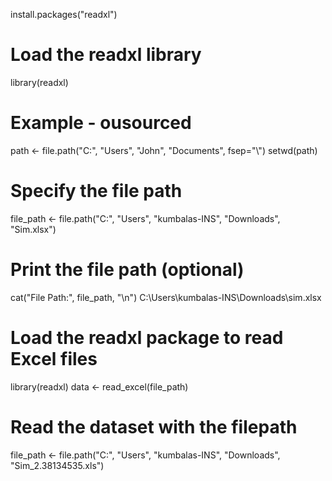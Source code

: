 install.packages("readxl")
# Load the readxl library
library(readxl)

# Example - ousourced 
path <- file.path("C:", "Users", "John", "Documents", fsep="\\")
setwd(path)

# Specify the file path
file_path <- file.path("C:", "Users", "kumbalas-INS", "Downloads", "Sim.xlsx")


# Print the file path (optional)
cat("File Path:", file_path, "\n")
C:\Users\kumbalas-INS\Downloads\sim.xlsx

# Load the readxl package to read Excel files
library(readxl)
data <- read_excel(file_path)

# Read the dataset with the filepath 

file_path <- file.path("C:", "Users", "kumbalas-INS", "Downloads", "Sim_2.38134535.xls")

